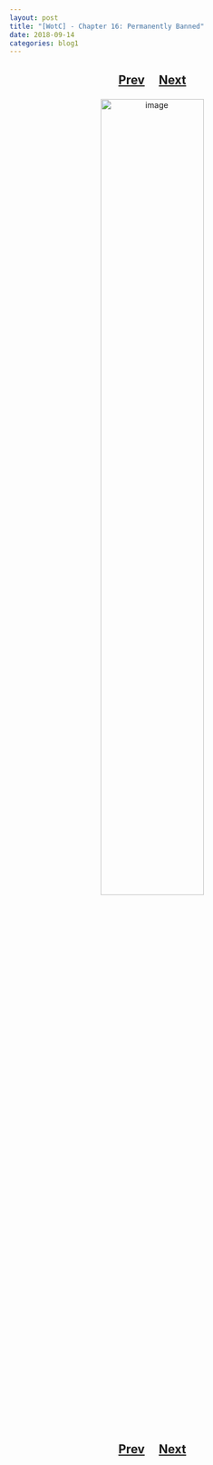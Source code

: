 ```yaml
---
layout: post
title: "[WotC] - Chapter 16: Permanently Banned"
date: 2018-09-14
categories: blog1
---
```


<h2>
  <p style="text-align:center;">
    <a href="/wingsofthechorus/archive/2018/09/09/chapter15">Prev</a>
    &nbsp;&nbsp;&nbsp;
    <a href="/wingsofthechorus/archive/2018/09/20/chapter17">Next</a>
  </p>
</h2>

<p style="text-align:center;">
  <img src="/wingsofthechorus/images/comics/c16.png" width="60%" alt="image"/>
</p>

<h2>
  <p style="text-align:center;">
    <a href="/wingsofthechorus/archive/2018/09/09/chapter15">Prev</a>
    &nbsp;&nbsp;&nbsp;
    <a href="/wingsofthechorus/archive/2018/09/20/chapter17">Next</a>
  </p>
</h2>
